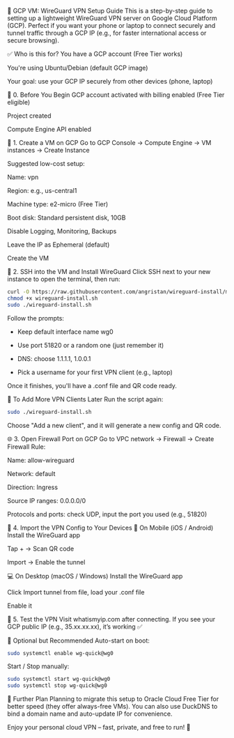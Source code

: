 📡 GCP VM: WireGuard VPN Setup Guide
This is a step-by-step guide to setting up a lightweight WireGuard VPN server on Google Cloud Platform (GCP).
Perfect if you want your phone or laptop to connect securely and tunnel traffic through a GCP IP (e.g., for faster international access or secure browsing).

✅ Who is this for?
You have a GCP account (Free Tier works)

You're using Ubuntu/Debian (default GCP image)

Your goal: use your GCP IP securely from other devices (phone, laptop)

🔧 0. Before You Begin
GCP account activated with billing enabled (Free Tier eligible)

Project created

Compute Engine API enabled

🚀 1. Create a VM on GCP
Go to GCP Console → Compute Engine → VM instances → Create Instance

Suggested low-cost setup:

Name: vpn

Region: e.g., us-central1

Machine type: e2-micro (Free Tier)

Boot disk: Standard persistent disk, 10GB

Disable Logging, Monitoring, Backups

Leave the IP as Ephemeral (default)

Create the VM

🔐 2. SSH into the VM and Install WireGuard
Click SSH next to your new instance to open the terminal, then run:

```bash
curl -O https://raw.githubusercontent.com/angristan/wireguard-install/master/wireguard-install.sh
chmod +x wireguard-install.sh
sudo ./wireguard-install.sh
```

Follow the prompts:

- Keep default interface name wg0

- Use port 51820 or a random one (just remember it)

- DNS: choose 1.1.1.1, 1.0.0.1

- Pick a username for your first VPN client (e.g., laptop)

Once it finishes, you'll have a .conf file and QR code ready.

👤 To Add More VPN Clients Later
Run the script again:

```bash
sudo ./wireguard-install.sh
```
Choose "Add a new client", and it will generate a new config and QR code.

🌐 3. Open Firewall Port on GCP
Go to VPC network → Firewall → Create Firewall Rule:

Name: allow-wireguard

Network: default

Direction: Ingress

Source IP ranges: 0.0.0.0/0

Protocols and ports: check UDP, input the port you used (e.g., 51820)

📲 4. Import the VPN Config to Your Devices
📱 On Mobile (iOS / Android)
Install the WireGuard app

Tap + → Scan QR code

Import → Enable the tunnel

💻 On Desktop (macOS / Windows)
Install the WireGuard app

Click Import tunnel from file, load your .conf file

Enable it

🧪 5. Test the VPN
Visit whatismyip.com after connecting.
If you see your GCP public IP (e.g., 35.xx.xx.xx), it’s working ✅

📌 Optional but Recommended
Auto-start on boot:

```bash
sudo systemctl enable wg-quick@wg0
```

Start / Stop manually:

```bash
sudo systemctl start wg-quick@wg0
sudo systemctl stop wg-quick@wg0
```

🎯 Further Plan
Planning to migrate this setup to Oracle Cloud Free Tier for better speed (they offer always-free VMs).
You can also use DuckDNS to bind a domain name and auto-update IP for convenience.

Enjoy your personal cloud VPN – fast, private, and free to run! 🚀
